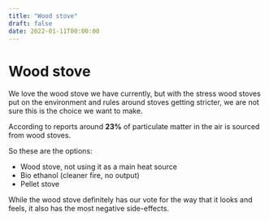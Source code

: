 ```yaml
---
title: "Wood stove"
draft: false
date: 2022-01-11T00:00:00
---
```


# Wood stove

We love the wood stove we have currently, but with the stress wood stoves put on the environment and rules around stoves getting stricter, we are not sure this is the choice we want to make.

According to reports around **23%** of particulate matter in the air is sourced from wood stoves.

So these are the options:

- Wood stove, not using it as a main heat source
- Bio ethanol (cleaner fire, no output)
- Pellet stove

While the wood stove definitely has our vote for the way that it looks and feels, it also has the most negative side-effects.